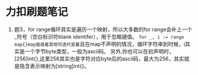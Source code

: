 # 力扣刷题笔记
1. 题3，for range循环其实是遍历一个映射，所以大多数的for range会补上一个_符号（空白标识符blank identifer），用于忽略键值。
`for _, i := range map{}map值或者其他可迭代变量`且在map不声明的情况，循环字符串到时候，i其实是一个字节byte类型，一般为ascii码。
另外,你也可以在初声明时，[256]int{},这里256其实也是字符对应byte后的ascii码，最大为256，其实就是隐含表示映射为[string]int{}。
